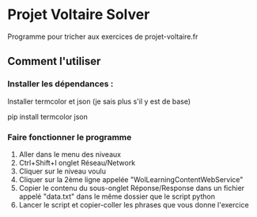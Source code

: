 # Projet Voltaire Solver
Programme pour tricher aux exercices de projet-voltaire.fr

## Comment l'utiliser

### Installer les dépendances :

Installer termcolor et json (je sais plus s'il y est de base)

pip install termcolor json

### Faire fonctionner le programme

1. Aller dans le menu des niveaux
2. Ctrl+Shift+I onglet Réseau/Network
3. Cliquer sur le niveau voulu
4. Cliquer sur la 2ème ligne appelée "WolLearningContentWebService"
5. Copier le contenu du sous-onglet Réponse/Response dans un fichier appelé "data.txt" dans le même dossier que le script python
6. Lancer le script et copier-coller les phrases que vous donne l'exercice
